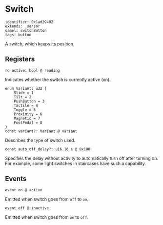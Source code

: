 # Switch

    identifier: 0x1ad29402
    extends: _sensor
    camel: switchButton
    tags: button

A switch, which keeps its position.

## Registers

    ro active: bool @ reading

Indicates whether the switch is currently active (on).

    enum Variant: u32 {
        Slide = 1
        Tilt = 2
        PushButton = 3
        Tactile = 4
        Toggle = 5
        Proximity = 6
        Magnetic = 7
        FootPedal = 8
    }
    const variant?: Variant @ variant

Describes the type of switch used.

    const auto_off_delay?: u16.16 s @ 0x180

Specifies the delay without activity to automatically turn off after turning on.
For example, some light switches in staircases have such a capability.

## Events

    event on @ active

Emitted when switch goes from ``off`` to ``on``.

    event off @ inactive

Emitted when switch goes from ``on`` to ``off``.
